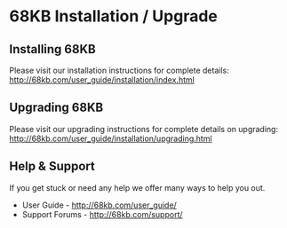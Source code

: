 # 68KB Installation / Upgrade 

## Installing 68KB

Please visit our installation instructions for complete details: 
<http://68kb.com/user_guide/installation/index.html>

## Upgrading 68KB

Please visit our upgrading instructions for complete details on upgrading:
<http://68kb.com/user_guide/installation/upgrading.html>

## Help & Support

If you get stuck or need any help we offer many ways to help you out. 

  * User Guide - <http://68kb.com/user_guide/>
  * Support Forums - <http://68kb.com/support/>